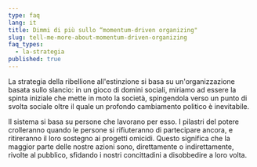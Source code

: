 ```yaml
---
type: faq
lang: it
title: Dimmi di più sullo “momentum-driven organizing"
slug: tell-me-more-about-momentum-driven-organizing
faq_types:
  - la-strategia
published: true
---
```

La strategia della ribellione all'estinzione si basa su un'organizzazione basata sullo slancio: in un gioco di domini sociali, miriamo ad essere la spinta iniziale che mette in moto la società, spingendola verso un punto di svolta sociale oltre il quale un profondo cambiamento politico è inevitabile.

Il sistema si basa su persone che lavorano per esso. I pilastri del potere crolleranno quando le persone si rifiuteranno di partecipare ancora, e ritireranno il loro sostegno ai progetti omicidi. Questo significa che la maggior parte delle nostre azioni sono, direttamente o indirettamente, rivolte al pubblico, sfidando i nostri concittadini a disobbedire a loro volta.

